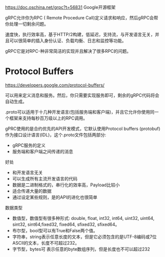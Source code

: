 https://doc.oschina.net/grpc?t=56831
Google开源框架

gRPC允许你为RPC ( Remote Procedure Call)定义请求和响应，然后gRPC会帮你处理一切剩余问题。

速度快，执行效率高，基于HTTP/2构建，低延迟，支持流，与开发语言无关，并且可以很简单的插入身份认证、负载均衡、日志和监控等功能。

gRPC它是对RPC-种非常简洁的实现并且解决了很多RPC的问题。



# Protocol Buffers

https://developers.google.com/protocol-buffers/

可以用来定义消息和服务。然后，你只需要实现服务即可，剩余的gRPC代码将会自动生成。

.proto可以适用于十几种开发语言(包括服务端和客户端)，并且它允许你使用同一
个框架来支持每秒百万级以上的RPC调用。

gPRC使用的是合约优先的API开发模式，它默认使用Protocol buffers (protobuf) 作为接口设计语言(IDL)，这个.proto文件包括两部分:
* gRPC服务的定义
* 服务端和客户端之间传递的消息

好处
* 和开发语言无关
* 可以生成所有主流开发语言的代码
* 数据是二进制格式的，串行化的效率高，Payload比较小 
* 适合传递大量的数据
* 通过设定某些规则，是的API的进化也很简单

数据类型
* 数值型，数值型有很多种形式: double, float, int32, int64, uint32, uint64, sint32, sint64,fixed32, fixed64, sfixed32, sfixed64。
* 布尔型，bool型可以有True和False两个值。
* 字符串，string表示任意长度的文本，但是它必须包含的是UTF-8编码或7位ASCII的文本，长度不可超过232。
* 字节型，bytes可 表示任意的byte数组序列，但是长度也不可以超过232

















